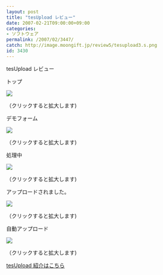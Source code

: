 ```yaml
---
layout: post
title: "tesUpload レビュー"
date: 2007-02-21T09:00:00+09:00
categories:
- ソフトウェア
permalink: /2007/02/3447/
catch: http://image.moongift.jp/review5/tesupload3.s.png
id: 3430
---
```

tesUpload レビュー  
<!--more-->

トップ

  

[![](http://image.moongift.jp/review5/tesupload1.s.png)](http://image.moongift.jp/review5/tesupload1.png)  
  
（クリックすると拡大します)

  

デモフォーム

  

[![](http://image.moongift.jp/review5/tesupload2.s.png)](http://image.moongift.jp/review5/tesupload2.png)  
  
（クリックすると拡大します)

  

処理中

  

[![](http://image.moongift.jp/review5/tesupload3.s.png)](http://image.moongift.jp/review5/tesupload3.png)  
  
（クリックすると拡大します)

  

アップロードされました。

  

  

[![](http://image.moongift.jp/review5/tesupload4.s.png)](http://image.moongift.jp/review5/tesupload4.png)  
  
（クリックすると拡大します)

  

自動アップロード

  

[![](http://image.moongift.jp/review5/tesupload5.s.png)](http://image.moongift.jp/review5/tesupload5.png)  
  
（クリックすると拡大します)

  

[tesUpload 紹介はこちら](http://oss.moongift.jp/intro/i-3444.html)

